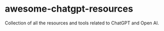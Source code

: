 # awesome-chatgpt-resources
Collection of all the resources and tools related to ChatGPT and Open AI.
